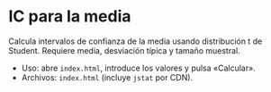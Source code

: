 # IC para la media

Calcula intervalos de confianza de la media usando distribución t de Student. Requiere media, desviación típica y tamaño muestral.

- Uso: abre `index.html`, introduce los valores y pulsa «Calcular».
- Archivos: `index.html` (incluye `jstat` por CDN).

